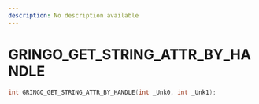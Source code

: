 ```yaml
---
description: No description available 
---
```


# GRINGO_GET_STRING_ATTR_BY_HANDLE

```cpp
int GRINGO_GET_STRING_ATTR_BY_HANDLE(int _Unk0, int _Unk1);
```